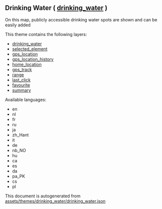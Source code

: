 [//]: # (WARNING: this file is automatically generated. Please find the sources at the bottom and edit those sources)



 Drinking Water ( [drinking_water](https://mapcomplete.org/drinking_water) ) 
-----------------------------------------------------------------------------



On this map, publicly accessible drinking water spots are shown and can be easily added

This theme contains the following layers:



  - [drinking_water](../Layers/drinking_water.md)
  - [selected_element](../Layers/selected_element.md)
  - [gps_location](../Layers/gps_location.md)
  - [gps_location_history](../Layers/gps_location_history.md)
  - [home_location](../Layers/home_location.md)
  - [gps_track](../Layers/gps_track.md)
  - [range](../Layers/range.md)
  - [last_click](../Layers/last_click.md)
  - [favourite](../Layers/favourite.md)
  - [summary](../Layers/summary.md)


Available languages:



  - en
  - nl
  - fr
  - ru
  - ja
  - zh_Hant
  - it
  - de
  - nb_NO
  - hu
  - ca
  - es
  - da
  - pa_PK
  - cs
  - pl
 

This document is autogenerated from [assets/themes/drinking_water/drinking_water.json](https://github.com/pietervdvn/MapComplete/blob/develop/assets/themes/drinking_water/drinking_water.json)
